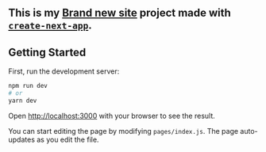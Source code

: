 This is my [Brand new site](http://wjunior.dev/) project made with [`create-next-app`](https://github.com/vercel/next.js/tree/canary/packages/create-next-app).
---
## Getting Started

First, run the development server:

```bash
npm run dev
# or
yarn dev
```

Open [http://localhost:3000](http://localhost:3000) with your browser to see the result.

You can start editing the page by modifying `pages/index.js`. The page auto-updates as you edit the file.
